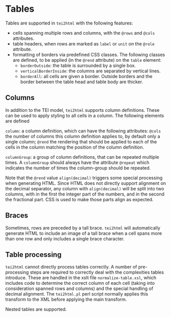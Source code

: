 # Tables #

Tables are supported in `tei2html` with the following features:

* cells spanning multiple rows and columns, with the `@rows` and `@cols` attributes.
* table headers, when rows are marked as `label` or `unit` on the `@role` attribute.
* formatting of borders via predefined CSS classes. The following classes are defined, to be applied (in the `@rend` attribute) on the `table` element:
  * `borderOutside`: the table is surrounded by a single box. 
  * `verticalBorderInside`: the columns are separated by vertical lines.
  * `borderAll`: all cells are given a border. Outside borders and the border between the table head and table body are thicker.

## Columns ##

In addition to the TEI model, `tei2html` supports column definitions. These can be used to apply styling to
all cells in a column. The following elements are defined

`column`: a column definition, which can have the following attributes: `@cols` the number of columns this
column definition applies to, by default only a single column; `@rend` the rendering that should be applied
to each of the cells in the column matching the position of the column definition.

`columnGroup`: a group of column definitions, that can be repeated multiple times. A `columnGroup` should 
always have the attribute `@repeat` which indicates the number of times the column-group should be repeated.

Note that the `@rend` value `align(decimal)` triggers some special processing when generating HTML. Since HTML
does not directly support alignment on the decimal separator, any column with `align(decimal)` will be
split into two columns, with in the first the integer part of the numbers, and in the second the fractional
part. CSS is used to make those parts align as expected.

## Braces ##

Sometimes, rows are preceded by a tall brace. `tei2html` will automatically generate HTML to include
an image of a tall brace when a cell spans more than one row and only includes a single brace character.

## Table processing ##

`tei2html` cannot directly process tables correctly. A number of pre-processing steps are required to
correctly deal with the complexities tables introduce. These are handled in the xslt file `normalize-table.xsl`,
which includes code to determine the correct column of each cell (taking into consideration spanned
rows and columns) and the special handling of decimal alignment. The `tei2html.pl` perl script normally
applies this transform to the XML before applying the main transform.

Nested tables are supported.

